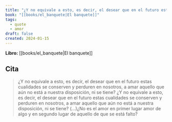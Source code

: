 ```yaml
---
title: "¿Y no equivale a esto, es decir, el desear que en el futuro estas cualidades se ..."
book: "[[books/el_banquete|El banquete]]"
tags:
  - quote
  - amor
draft: false
created: 2024-01-15
---
```


**Libro:** [[books/el_banquete|El banquete]]

## Cita
> ¿Y no equivale a esto, es decir, el desear que en el futuro estas cualidades se conserven y perduren en nosotros, a amar aquello que aún no está a nuestra disposición, ni se tiene? ¿Y no equivale a esto, es decir, el desear que en el futuro estas cualidades se conserven y perduren en nosotros, a amar aquello que aún no está a nuestra disposición, ni se tiene? (…)¿No es el amor en primer lugar amor de algo y en segundo lugar de aquello de que se está falto?
